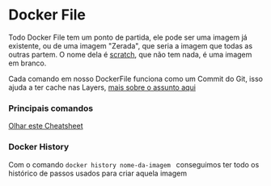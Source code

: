 # Docker File

Todo Docker File tem um ponto de partida, ele pode ser uma imagem já existente, ou de uma imagem "Zerada", que seria a imagem que todas as outras partem. O nome dela é [scratch](https://hub.docker.com/_/scratch), que não tem nada, é uma imagem em branco.

Cada comando em nosso DockerFile funciona como um Commit do Git, isso ajuda a ter cache nas Layers, [mais sobre o assunto aqui](/Layer%20Cache/Readme.md)


### Principais comandos

[Olhar este Cheatsheet](https://devhints.io/dockerfile)

### Docker History

Com o comando ``docker history nome-da-imagem `` conseguimos ter todo os histórico de passos usados para criar aquela imagem